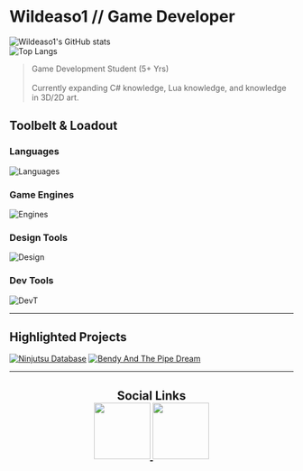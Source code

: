 # Wildeaso1 // Game Developer<br>
![Wildeaso1's GitHub stats](https://github-readme-stats.vercel.app/api?username=Wildeaso1&show_icons=true&theme=tokyonight&hide_rank=false)<br> 
![Top Langs](https://github-readme-stats.vercel.app/api/top-langs/?username=Wildeaso1&layout=compact&theme=tokyonight)<br>

> Game Development Student (5+ Yrs)<br>  
> Currently expanding C# knowledge, Lua knowledge, and knowledge in 3D/2D art.<br>

## Toolbelt & Loadout<br>
### Languages<br>
![Languages](https://skillicons.dev/icons?i=cs,js,html,lua)<br>
### Game Engines<br>
![Engines](https://skillicons.dev/icons?i=unity)<br>
### Design Tools<br>
![Design](https://skillicons.dev/icons?i=blender,ps)<br>
### Dev Tools<br>
![DevT](https://skillicons.dev/icons?i=github,gitlab,vscode,visualstudio,rider&perline=3)<br>

---
## Highlighted Projects<br>
[![Ninjutsu Database](https://github-readme-stats.vercel.app/api/pin/?username=Wildeaso1&repo=Ninjutsu-DataBase&theme=tokyonight&show_icons=true)](https://github.com/Wildeaso1/Ninjutsu-DataBase)
[![Bendy And The Pipe Dream](https://github-readme-stats.vercel.app/api/pin/?username=WizelfMike&repo=BendyAndTheInkMachine&theme=tokyonight&show_icons=true)](https://github.com/WizelfMike/BendyAndTheInkMachine)

---
<h2 align="center">
  
Social Links<br>
<a href="https://www.williamsoijer.com">
  <img src="https://img.shields.io/badge/Portfolio-FF7139?logo=Firefox&logoColor=white" width="100"/>
</a>
<a href="https://www.linkedin.com/in/william-soijer-517962237/">
  <img src="https://custom-icon-badges.demolab.com/badge/LinkedIn-0A66C2?logo=linkedin-white&logoColor=fff" width="100"/>
</a>
</h2>

